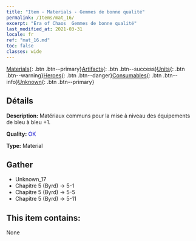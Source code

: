 ```yaml
---
title: "Item - Materials - Gemmes de bonne qualité"
permalink: /Items/mat_16/
excerpt: "Era of Chaos  Gemmes de bonne qualité"
last_modified_at: 2021-03-31
locale: fr
ref: "mat_16.md"
toc: false
classes: wide
---
```

 [Materials](/fr/Items/){: .btn .btn--primary}[Artifacts](/fr/Items/Artifacts/){: .btn .btn--success}[Units](/fr/Items/Units/){: .btn .btn--warning}[Heroes](/fr/Items/Heroes/){: .btn .btn--danger}[Consumables](/fr/Items/Consumables/){: .btn .btn--info}[Unknown](/fr/Items/Unknown/){: .btn .btn--primary}

## Détails
 **Description:** Matériaux communs pour la mise à niveau des équipements de bleu à bleu +1.

 **Quality:** <span style="color: #0000CD">OK</span>

 **Type:** Material

## Gather

*    Unknown_17 
*    Chapitre 5 (Byrd) -> 5-1 
*    Chapitre 5 (Byrd) -> 5-5 
*    Chapitre 5 (Byrd) -> 5-11 

## This item contains:

  None

